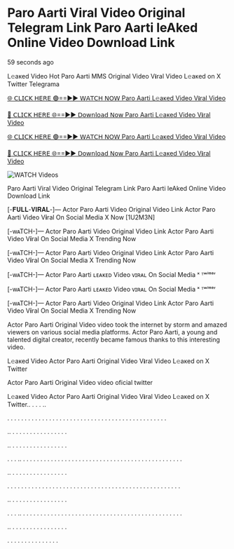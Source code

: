 # Paro Aarti Viral Video Original Telegram Link Paro Aarti leAked Online Video Download Link

59 seconds ago

L𝚎aᴋed Video Hot Paro Aarti MMS Original Video V𝐢ral Video L𝚎aᴋed on X Twitter Telegrama

[🌐 𝖢𝖫𝖨𝖢𝖪 𝖧𝖤𝖱𝖤 🟢==►► 𝖶𝖠𝖳𝖢𝖧 𝖭𝖮𝖶 Paro Aarti L𝚎aᴋed Video V𝐢ral Video](https://wtach.club/leakvideo/?Jr)

[🔴 𝖢𝖫𝖨𝖢𝖪 𝖧𝖤𝖱𝖤 🌐==►► 𝖣𝗈𝗐𝗇𝗅𝗈𝖺𝖽 𝖭𝗈𝗐 Paro Aarti L𝚎aᴋed Video V𝐢ral Video](https://wtach.club/leakvideo/?Jr)

[🌐 𝖢𝖫𝖨𝖢𝖪 𝖧𝖤𝖱𝖤 🟢==►► 𝖶𝖠𝖳𝖢𝖧 𝖭𝖮𝖶 Paro Aarti L𝚎aᴋed Video V𝐢ral Video](https://wtach.club/leakvideo/?Jr)

[🔴 𝖢𝖫𝖨𝖢𝖪 𝖧𝖤𝖱𝖤 🌐==►► 𝖣𝗈𝗐𝗇𝗅𝗈𝖺𝖽 𝖭𝗈𝗐 Paro Aarti L𝚎aᴋed Video V𝐢ral Video](https://wtach.club/leakvideo/?Jr)

<a href="https://wtach.club/leakvideo/?Jr" rel="nofollow" data-target="animated-image.originalLink"><img src="https://camo.githubusercontent.com/8a4f000d20f83aca3bf7ec5f350d767afa0574a8a352519fd8cfa583a6f93a33/68747470733a2f2f692e696d6775722e636f6d2f644a486b345a712e676966" alt="WATCH Videos" data-canonical-src="https://i.imgur.com/dJHk4Zq.gif" style="max-width: 100%; display: inline-block;" data-target="animated-image.originalImage"></a>

Paro Aarti Viral Video Original Telegram Link Paro Aarti leAked Online Video Download Link

[-𝐅𝐔𝐋𝐋-𝐕𝐈𝐑𝐀𝐋-]— Actor Paro Aarti Video Original Video Link Actor Paro Aarti Video V𝐢ral On Social Media X Now [1U2M3N]

[-wᴀTCH-]— Actor Paro Aarti Video Original Video Link Actor Paro Aarti Video V𝐢ral On Social Media X Trending Now

[-wᴀTCH-]— Actor Paro Aarti Video Original Video Link Actor Paro Aarti Video V𝐢ral On Social Media X Trending Now

[-wᴀTCH-]— Actor Paro Aarti ʟᴇᴀᴋᴇᴅ Video ᴠɪʀᴀʟ On Social Media ˣ ᵀʷⁱᵗᵗᵉʳ

[-wᴀTCH-]— Actor Paro Aarti ʟᴇᴀᴋᴇᴅ Video ᴠɪʀᴀʟ On Social Media ˣ ᵀʷⁱᵗᵗᵉʳ

[-wᴀTCH-]— Actor Paro Aarti Video Original Video Link Actor Paro Aarti Video V𝐢ral On Social Media X Trending Now

Actor Paro Aarti Original Video video took the internet by storm and amazed viewers on various social media platforms. Actor Paro Aarti, a young and talented digital creator, recently became famous thanks to this interesting video.

L𝚎aᴋed Video Actor Paro Aarti Original Video V𝐢ral Video L𝚎aᴋed on X Twitter

Actor Paro Aarti Original Video video oficial twitter

L𝚎aᴋed Video Actor Paro Aarti Original Video V𝐢ral Video L𝚎aᴋed on X Twitter.. . . . ..

. . . . . . . . . . . . . . . . . . . . . . . . . . . . . . . . . . . . . . . . . . . . . .

.. . . . . . . . . . . . . . . . .

.. . . . . . . . . . . . . . . . .

. . . .. . . . . . . . . . . . . . . . . . . . . . . . . . . . . . . . . . . . . . . . . . . . . . .

.. . . . . . . . . . . . . . . . .

. . . . . . . . . . . . . . . . . . . . . . . . . . . . . . . . . . . . . . . . . . . . . . . . . .

.. . . . . . . . . . . . . . . . .

. . . .. . . . . . . . . . . . . . . . . . . . . . . . . . . . . . . . . . . . . . . . . . . . . . .

.. . . . . . . . . . . . . . . . .

. . . . . . . . . . . . . . .